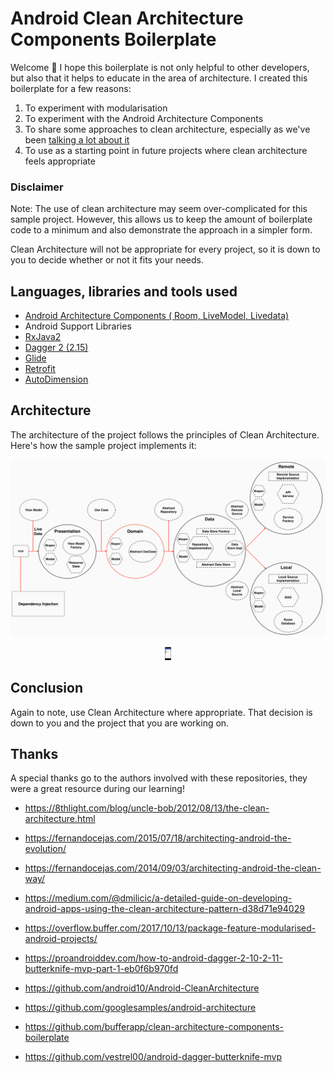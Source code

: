 # Android Clean Architecture Components Boilerplate

Welcome 👋 I hope this boilerplate is not only helpful to other developers, but also that it helps to educate in the area of architecture. I created this boilerplate for a few reasons:

1. To experiment with modularisation
2. To experiment with the Android Architecture Components
3. To share some approaches to clean architecture, especially as we've been [talking a lot about it](https://academy.realm.io/posts/converting-an-app-to-use-clean-architecture/)
4. To use as a starting point in future projects where clean architecture feels appropriate

### Disclaimer

Note: The use of clean architecture may seem over-complicated for this sample project. However, this allows us to keep the amount of boilerplate code to a minimum and also demonstrate the approach in a simpler form.

Clean Architecture will not be appropriate for every project, so it is down to you to decide whether or not it fits your needs.

## Languages, libraries and tools used

* [Android Architecture Components ( Room, LiveModel, Livedata)](https://developer.android.com/topic/libraries/architecture/index.html)
* Android Support Libraries
* [RxJava2](https://github.com/ReactiveX/RxJava/wiki/What's-different-in-2.0)
* [Dagger 2 (2.15)](https://github.com/google/dagger)
* [Glide](https://github.com/bumptech/glide)
* [Retrofit](http://square.github.io/retrofit/)
* [AutoDimension](https://github.com/hantrungkien/AutoDimension)

## Architecture

The architecture of the project follows the principles of Clean Architecture. Here's how the sample project implements it:

![architecture](https://github.com/hantrungkien/android-clean-architecture-components-boilerplate/blob/master/picture/android-clean-arch.png?raw=true)

<p align="center">
<img src="https://github.com/hantrungkien/android-clean-architecture-components-boilerplate/blob/master/picture/android-clean_arch_device.png" alt="Drawing" style="width: 10px;"/>
</p>

## Conclusion

Again to note, use Clean Architecture where appropriate. That decision is down to you and the project that you are working on.

## Thanks

A special thanks go to the authors involved with these repositories, they were a great resource during our learning!

- https://8thlight.com/blog/uncle-bob/2012/08/13/the-clean-architecture.html

- https://fernandocejas.com/2015/07/18/architecting-android-the-evolution/

- https://fernandocejas.com/2014/09/03/architecting-android-the-clean-way/

- https://medium.com/@dmilicic/a-detailed-guide-on-developing-android-apps-using-the-clean-architecture-pattern-d38d71e94029

- https://overflow.buffer.com/2017/10/13/package-feature-modularised-android-projects/

- https://proandroiddev.com/how-to-android-dagger-2-10-2-11-butterknife-mvp-part-1-eb0f6b970fd

- https://github.com/android10/Android-CleanArchitecture

- https://github.com/googlesamples/android-architecture

- https://github.com/bufferapp/clean-architecture-components-boilerplate

- https://github.com/vestrel00/android-dagger-butterknife-mvp
